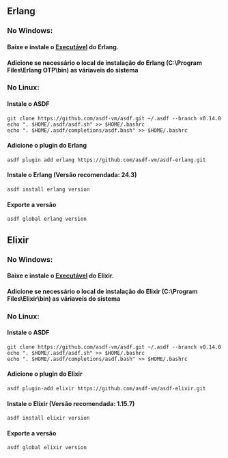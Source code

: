 ## Erlang

### No Windows:
#### Baixe e instale o [Executável](https://github.com/erlang/otp/releases/download/OTP-26.2.4/otp_win64_26.2.4.exe) do Erlang.
#### Adicione se necessário o local de instalação do Erlang (C:\Program Files\Erlang OTP\bin\) as váriaveis do sistema

### No Linux:
#### Instale o ASDF
```
git clone https://github.com/asdf-vm/asdf.git ~/.asdf --branch v0.14.0
echo ". $HOME/.asdf/asdf.sh" >> $HOME/.bashrc
echo ". $HOME/.asdf/completions/asdf.bash" >> $HOME/.bashrc
```
#### Adicione o plugin do Erlang
`asdf plugin add erlang https://github.com/asdf-vm/asdf-erlang.git`
#### Instale o Erlang (Versão recomendada: 24.3)
`asdf install erlang version`
#### Exporte a versão
`asdf global erlang version`


## Elixir

### No Windows:
#### Baixe e instale o [Executável](https://github.com/elixir-lang/elixir/releases/download/v1.16.2/elixir-otp-26.exe) do Elixir.
#### Adicione se necessário o local de instalação do Elixir (C:\Program Files\Elixir\bin\) as váriaveis do sistema

### No Linux:
#### Instale o ASDF
```
git clone https://github.com/asdf-vm/asdf.git ~/.asdf --branch v0.14.0
echo ". $HOME/.asdf/asdf.sh" >> $HOME/.bashrc
echo ". $HOME/.asdf/completions/asdf.bash" >> $HOME/.bashrc
```
#### Adicione o plugin do Elixir
`asdf plugin-add elixir https://github.com/asdf-vm/asdf-elixir.git`
#### Instale o Elixir (Versão recomendada: 1.15.7)
`asdf install elixir version`
#### Exporte a versão
`asdf global elixir version`

